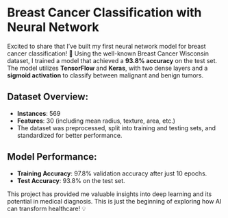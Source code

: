 # Breast Cancer Classification with Neural Network

Excited to share that I’ve built my first neural network model for breast cancer classification! 🎯 Using the well-known Breast Cancer Wisconsin dataset, I trained a model that achieved a **93.8% accuracy** on the test set. The model utilizes **TensorFlow** and **Keras**, with two dense layers and a **sigmoid activation** to classify between malignant and benign tumors.

## Dataset Overview:
- **Instances**: 569
- **Features**: 30 (including mean radius, texture, area, etc.)
- The dataset was preprocessed, split into training and testing sets, and standardized for better performance.

## Model Performance:
- **Training Accuracy**: 97.8% validation accuracy after just 10 epochs.
- **Test Accuracy**: 93.8% on the test set.

This project has provided me valuable insights into deep learning and its potential in medical diagnosis. This is just the beginning of exploring how AI can transform healthcare! 💡

